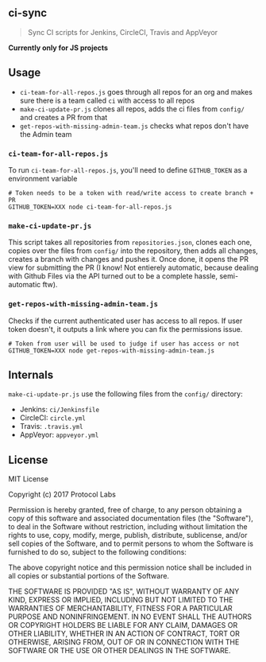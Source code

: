 ## ci-sync
> Sync CI scripts for Jenkins, CircleCI, Travis and AppVeyor

**Currently only for JS projects**

## Usage

* `ci-team-for-all-repos.js` goes through all repos for an org and makes sure there is a team called `ci` with access to all repos
* `make-ci-update-pr.js` clones all repos, adds the ci files from `config/` and creates a PR from that
* `get-repos-with-missing-admin-team.js` checks what repos don't have the Admin team

### `ci-team-for-all-repos.js`

To run `ci-team-for-all-repos.js`, you'll need to define `GITHUB_TOKEN` as a environment variable

```
# Token needs to be a token with read/write access to create branch + PR
GITHUB_TOKEN=XXX node ci-team-for-all-repos.js
```

### `make-ci-update-pr.js`

This script takes all repositories from `repositories.json`, clones each one,
copies over the files from `config/` into the repository, then adds all changes,
creates a branch with changes and pushes it. Once done, it opens the PR view
for submitting the PR (I know! Not entierely automatic, because dealing with
Github Files via the API turned out to be a complete hassle, semi-automatic ftw).

### `get-repos-with-missing-admin-team.js`

Checks if the current authenticated user has access to all repos. If user token
doesn't, it outputs a link where you can fix the permissions issue.

```
# Token from user will be used to judge if user has access or not
GITHUB_TOKEN=XXX node get-repos-with-missing-admin-team.js
```

## Internals

`make-ci-update-pr.js` use the following files from the `config/` directory:

- Jenkins: `ci/Jenkinsfile`
- CircleCI: `circle.yml`
- Travis: `.travis.yml`
- AppVeyor: `appveyor.yml`

## License

MIT License

Copyright (c) 2017 Protocol Labs

Permission is hereby granted, free of charge, to any person obtaining a copy
of this software and associated documentation files (the "Software"), to deal
in the Software without restriction, including without limitation the rights
to use, copy, modify, merge, publish, distribute, sublicense, and/or sell
copies of the Software, and to permit persons to whom the Software is
furnished to do so, subject to the following conditions:

The above copyright notice and this permission notice shall be included in all
copies or substantial portions of the Software.

THE SOFTWARE IS PROVIDED "AS IS", WITHOUT WARRANTY OF ANY KIND, EXPRESS OR
IMPLIED, INCLUDING BUT NOT LIMITED TO THE WARRANTIES OF MERCHANTABILITY,
FITNESS FOR A PARTICULAR PURPOSE AND NONINFRINGEMENT. IN NO EVENT SHALL THE
AUTHORS OR COPYRIGHT HOLDERS BE LIABLE FOR ANY CLAIM, DAMAGES OR OTHER
LIABILITY, WHETHER IN AN ACTION OF CONTRACT, TORT OR OTHERWISE, ARISING FROM,
OUT OF OR IN CONNECTION WITH THE SOFTWARE OR THE USE OR OTHER DEALINGS IN THE
SOFTWARE.
